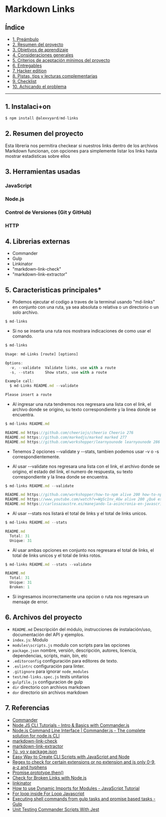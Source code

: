 # Markdown Links

## Índice

* [1. Preámbulo](#1-preámbulo)
* [2. Resumen del proyecto](#2-resumen-del-proyecto)
* [3. Objetivos de aprendizaje](#3-objetivos-de-aprendizaje)
* [4. Consideraciones generales](#4-consideraciones-generales)
* [5. Criterios de aceptación mínimos del proyecto](#5-criterios-de-aceptación-mínimos-del-proyecto)
* [6. Entregables](#6-entregables)
* [7. Hacker edition](#7-hacker-edition)
* [8. Pistas, tips y lecturas complementarias](#8-pistas-tips-y-lecturas-complementarias)
* [9. Checklist](#9-checklist)
* [10. Achicando el problema](#10-achicando-el-problema)

***

## 1. Instalaci+on

```js
$ npm install @alexvyard/md-links
```

## 2. Resumen del proyecto

Esta libreria nos permitira checkear si nuestros links dentro de los archivos Markdown funcionan, con opciones para simplemente listar los links hasta mostrar estadisticas sobre ellos

## 3. Herramientas usadas

### JavaScript

### Node.js

### Control de Versiones (Git y GitHub)

### HTTP

## 4. Librerias externas

* Commander
* Gulp
* Linkinator
* "markdown-link-check"
* "markdown-link-extractor"

## 5. Caracteristicas principales*

* Podemos ejecutar el codigo a traves de la terminal usando "md-links" en conjunto con una ruta, ya sea absoluta o relativa o un directorio o un solo archivo.
```js
$ md-links
```

* Si no se inserta una ruta nos mostrara indicaciones de como usar el comando.
```js
$ md-links

Usage: md-Links [route] [options]

Options:
  -v, --validate  Validate links, use with a route
  -s, --stats     Show stats, use with a route

Example call:
  $ md-Links README.md --validate

Please insert a route
```

* Al ingresar una ruta tendremos nos regresara una lista con el link, el archivo donde se origino, su texto correspondiente y la linea donde se encuentra.
```js
$ md-links README.md

README.md https://github.com/cheeriojs/cheerio Cheerio 276
README.md https://github.com/markedjs/marked marked 277
README.md https://github.com/workshopper/learnyounode learnyounode 286
```

* Tenemos 2 opciones --validate y --stats, tambien podemos usar -v o -s correspondientemente.

* Al usar --validate nos regresara una lista con el link, el archivo donde se origino, el estado del link, el numero de respuesta, su texto correspondiente y la linea donde se encuentra.
```js
$ md-links README.md --validate

README.md https://github.com/workshopper/how-to-npm alive 200 how-to-npm 299
README.md https://www.youtube.com/watch?v=WgSc1nv_4Gw alive 200 ¿Qué es Nodejs? Javascript en el Servidor - Fazt en YouTube 312
README.md https://carlosazaustre.es/manejando-la-asincronia-en-javascript alive 200 Asíncronía en js 316
```

* Al usar --stats nos listará el total de links y el total de links unicos.
```js
$ md-links README.md --stats

README.md
  Total: 31
  Unique: 31
```

* Al usar ambas opciones en conjunto nos regresara el total de links, el total de links unicos y el total de links rotos.
```js
$ md-links README.md --stats --validate

README.md
  Total: 31
  Unique: 31
  Broken: 1
```

* Si ingresamos incorrectamente una opcion o ruta nos regresara un mensaje de error.

## 6. Archivos del proyecto

* `README.md` Descripción del módulo, instrucciones de instalación/uso,
  documentación del API y ejemplos.
* `index.js`: Modulo
* `modules\scripts.js` modulo con scripts para las opciones
* `package.json` nombre, versión, descripción, autores, licencia,
  dependencias, scripts, main, bin, etc
* `.editorconfig` configuración para editores de texto.
* `.eslintrc` configuración para linter.
* `.gitignore` para ignorar `node_modules`
* `test/md-links.spec.js` tests unitarios
* `gulpfile.js` configuracion de gulp
* `dir` directorio con archivos markdown 
* `dor` directorio sin archivos markdown

## 7. Referencias

* [Commander](https://github.com/tj/commander.js)
* [Node JS CLI Tutorials - Intro & Basics with Commander.js](https://www.youtube.com/watch?v=q3IfiUCuZvU)
* [Node.js Command Line Interface | Commander.js - The complete solution for node.js CLI](https://www.youtube.com/watch?v=CF_ZFydxxxs)
* [markdown-link-check](https://www.npmjs.com/package/markdown-link-check)
* [markdown-link-extractor](https://www.npmjs.com/package/markdown-link-extractor)
* [Tú, yo y package.json](https://medium.com/noders/t%C3%BA-yo-y-package-json-9553929fb2e3)
* [Easy Way to Create CLI Scripts with JavaScript and Node](https://www.youtube.com/watch?v=dfTpFFZwazI)
* [Regex to check for certain extensions or no extension and is only 0-9, a-z and hyphens](https://stackoverflow.com/questions/59471139/regex-to-check-for-certain-extensions-or-no-extension-and-is-only-0-9-a-z-and-h)
* [Promise.prototype.then()](https://developer.mozilla.org/en-US/docs/Web/JavaScript/Reference/Global_Objects/Promise/then)
* [Check for Broken Links with Node.js](https://www.youtube.com/watch?v=SdvlogJv3S8)
* [linkinator](https://github.com/JustinBeckwith/linkinator)
* [How to use Dynamic Imports for Modules - JavaScript Tutorial](https://www.youtube.com/watch?v=5s5fVghc4S8)
* [For loop inside For Loop Javascript](https://stackoverflow.com/questions/7071818/for-loop-inside-for-loop-javascript)
* [Executing shell commands from gulp tasks and promise based tasks - Gulp](https://www.youtube.com/watch?v=7aC-s5Lkmm8)
* [Unit Testing Commander Scripts With Jest](https://fireflysemantics.medium.com/unit-testing-commander-scripts-with-jest-bc32465709d6)
